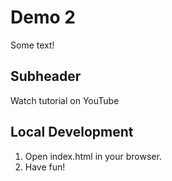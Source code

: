# Demo 2

Some text!

## Subheader

Watch tutorial on YouTube

## Local Development

1. Open index.html in your browser.
2. Have fun!
